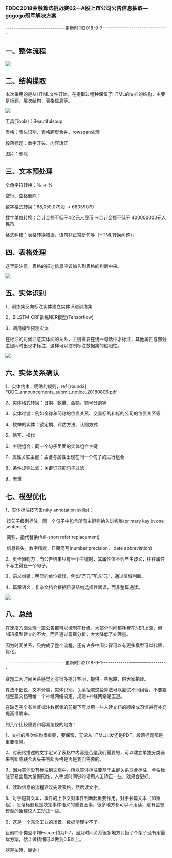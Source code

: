 ### FDDC2018金融算法挑战赛02—A股上市公司公告信息抽取—gogogo冠军解决方案



-----------------------------更新时间2018-9-7--------------------------------




## 一、整体流程

![](/home/lhq/project/FDDC2_IE/答辩/pics/gogogo_liucheng.jpg)



## 二、结构提取

本次采用的是从HTML文件开始，在提取过程种保留了HTML的文档的结构，主要是标题，层次结构，表格信息等。

![](/home/lhq/project/FDDC2_IE/答辩/pics/gogogo_htmltable.jpg)

工具(Tools)：Beautifulsoup

表格：表头识别、表格跨页合并、rowspan处理

段落标题：数字开头、内容矫正

图片：删除



## 三、文本预处理

全角字符转换：％ -> %

空行、空格删除：

数字格式转换：68,059,079股 -> 68059079

数字单位转换：合计金额不低于4亿元人民币 ->合计金额不低于 400000000元人民币

格式纠错：表格转换错误，语句非正常断句等（HTML转换问题）。



## 四、表格处理

这里要注意，表格的描述信息应该加入到表格的判断中来。

![](/home/lhq/project/FDDC2_IE/答辩/pics/gogogo_tableprocess.jpg)



## 五、实体识别

1、训练集反向标注实体建立实体识别训练集

2、BiLSTM-CRF训练NER模型(Tensorflow)

3、调用模型预测实体

在标注的时候注意实体间的关系，主键需要在统一句话中才标注，其他属性与部分主键同时出现才标注，这样可以控制标注数据集的假阳性。

![](/home/lhq/project/FDDC2_IE/答辩/pics/gogogo_entity.jpg)



## 六、实体关系确认

1、实体约束：明确的规则，ref [round2] FDDC_announcements_submit_notice_20180806.pdf

2、实体格式转换：日期、数量、金额，顿号分割等

3、实体过滤：例如全称和简称的位置关系、交易标的和标的公司的位置关系等

4、枚举的实体：锁定期、评估方法、认购方式

5、缩写、指代

6、主键组合：同一个句子里面的实体组合主键

7、属性关联主键：主键与属性出现在同一个句子的进行组合

8、条件规则过滤：关键词匹配句子过滤

9、去重

## 七、模型优化

1、实体标注技巧(Entity annotation skills)：

​    按句子级别标注，同一个句子中包含所有主键则纳入训练集(primary key in one sentence)

​    简称、指代替换(full-short refer replacement)

​    信息损失，数字精度、日期简写(number precision、 date abbreviation)

2、奥卡姆剃刀：当公告结果只有一个主键时，其属性值不会产生歧义，往往属性不与主键在一个句子。

3、语义纠错：明显的单位错误，例如“万元”写成“元”，通过值域判断。

4、篇章语义：复杂文档会根据目录结构选择性阅读，而非整篇通读。

![](/home/lhq/project/FDDC2_IE/答辩/pics/gogogo_chapter.jpg)



## 八、总结

在速度方面处理一篇公告都可以控制在秒级，大部分时间都耗费在NER上面，但NER模型建立的不大，而且通过篇章分析，大大降低了处理量。

因为时间关系，只完成了整个流程，还有许多中间步骤可以有更多模型可以代替，优化。



-----------------------------更新时间2018-9-1--------------------------------

赛题二因时间关系感觉还有很多提升空间，提供一些思路，供大家拍砖。

算法不细说，文本分类，实体识别，关系抽取这些算法可以尝试不同组合，不要妄想整篇文档喂给一个神经网络搞定，规则+神经网络是王道。

在缺乏完全有监督标注数据集的前提下可以用一些人读文档的顺序或习惯进行补充提高准确率。

列几个比较重要和容易忽视的地方：

1、文档的层次结构很重要，要保留，无论从HTML出发还是PDF，段落标题都是重要信息。

2、对表格描述的文字定义了表格中内容是否是我们需要的，可以建立单独分类器来判断或联合表头来判断表格是否是我们需要的。

3、因为实体没有标注到文档中，所以实体标注要基于主键关系联合标注，单独标注容易出现大量假阳性，人手或时间够的话用人工矫正一些，效果会更好。

4、读取信息的流程建议先读表格，然后读文字。

5、对于短篇文本，事件的上下文对事件判断起重要作用，对于长篇文本（如重组），段落标题也是决定事件语义的重要因素，很多地方都可以不用读，建有监督模型的话建议人工矫正一些。

6、这是一个完全工业的场景，数据清理少不了。

目前四个类型平均Fscore约为0.7，因为时间关系很多地方只搭了个架子没有用最优方案，估计做精细可以做到0.9以上。

欢迎拍砖，谢谢！